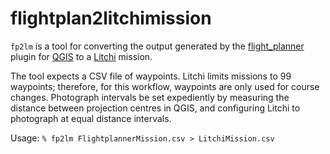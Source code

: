 # flightplan2litchimission
`fp2lm` is a tool for converting the output generated by the [flight_planner](https://github.com/JMG30/flight_planner) plugin for [QGIS](https://www.qgis.org/en/site/) to a [Litchi](https://flylitchi.com) mission.

The tool expects a CSV file of waypoints.  Litchi limits missions to 99 waypoints; therefore, for this workflow, waypoints are only used for course changes.  Photograph intervals be set expediently by measuring the distance between projection centres in QGIS, and configuring Litchi to photograph at equal distance intervals.

Usage: `% fp2lm FlightplannerMission.csv > LitchiMission.csv`
